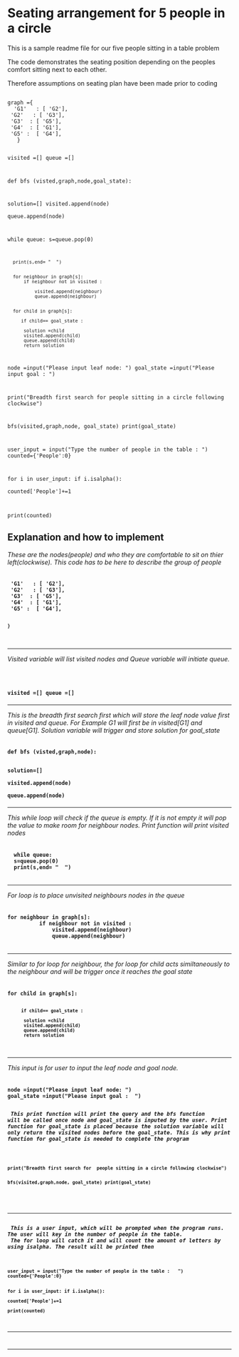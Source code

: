 <h1>Seating arrangement for 5 people in a circle </h1>

This is a sample readme file for our five people sitting in a table problem

The code demonstrates the seating position depending on the peoples comfort sitting next to each other.

Therefore assumptions on seating plan have been made prior to coding 


<code>
graph ={
  'G1'   : [ 'G2'],
 'G2'   : [ 'G3'],
 'G3'  : [ 'G5'],
 'G4'  : [ 'G1'],
 'G5' :  [ 'G4'],
   }





visited =[]
queue =[]

def bfs (visted,graph,node,goal_state):
  
 solution=[]
 visited.append(node)  
 queue.append(node)

 while queue:
      s=queue.pop(0)
      
      print(s,end= "  ")
      
      
      for neighbour in graph[s]:
          if neighbour not in visited :
        
              visited.append(neighbour)
              queue.append(neighbour)
          
          
      for child in graph[s]:  
       
         if child== goal_state :
         
          solution =child
          visited.append(child)
          queue.append(child)      
          return solution
         
         
node =input("Please input leaf node: ") 
goal_state =input("Please input goal :  ")  
            

print("Breadth first search for  people sitting in a circle following clockwise")

bfs(visited,graph,node, goal_state) 
print(goal_state)

user_input = input("Type the number of people in the table :   ")
counted={'People':0}

for i in user_input:
    if i.isalpha():                   
        counted['People']+=1
   

print(counted)
</code>


<h2>Explanation and how to implement</h2>
<em> These are the nodes(people) and who they are comfortable to sit on thier left(clockwise). This code has to be here to describe the group of people</em>
<h4><code>    
 'G1'   : [ 'G2'],
 'G2'   : [ 'G3'],
 'G3'  : [ 'G5'],
 'G4'  : [ 'G1'],
 'G5' :  [ 'G4'],


    }
 </code></h4>

<hr>

<em> Visited variable will list visited nodes and Queue variable will initiate queue. </em>
<h4><code>

visited =[]
queue =[]
</code> </h4>
<hr>

<em> This is the breadth first search first which will store the leaf node value first in visited and queue. For Example G1 will first be in visited[G1] and queue[G1]. Solution variable will trigger and store solution for goal_state  </em>  
<h4><code>
def bfs (visted,graph,node):
 
  solution=[]  
  visited.append(node)  
  queue.append(node)
    </code></h4>
<hr>    

<em> This while loop will check if the queue is empty. If it is not empty it will pop the value to make room for neighbour nodes. Print function will print visited nodes</em>
<h4><code>
  while queue:
  s=queue.pop(0)
  print(s,end= "  ")
    </code></h4>
<hr>

<em> For loop is to place unvisited neighbours nodes in the queue</em>

 <h4><code>
for neighbour in graph[s]:
          if neighbour not in visited :
              visited.append(neighbour)
              queue.append(neighbour)
     
 </code></h4>
 <hr>             
 
 <em> Similar to for loop for neighbour, the for loop for child acts similtaneously to the neighbour and will be trigger once it reaches the goal state</em>
 <h4><code>
for child in graph[s]:  
       
         if child== goal_state :
         
          solution =child
          visited.append(child)
          queue.append(child)      
          return solution
 </code></h4>
 <hr>
 <em> This input is for user to input the leaf node and goal node.</em>
<h4><code>
node =input("Please input leaf node: ") 
goal_state =input("Please input goal :  ")  


<em> This print function will print the query and the bfs function will be called once node and goal_state is inputed by the user. Print function for goal_state is placed because the solution variable will only return the visited nodes before the goal_state. This is why print function for goal_state is needed to complete the program</em>
    
<h4><code>   
print("Breadth first search for  people sitting in a circle following clockwise")

bfs(visited,graph,node, goal_state) 
print(goal_state)

  </code></h4>

<hr>
 <em>This is a user input, which will be prompted when the program runs. The user will key in the number of people in the table.
 The for loop will catch it and will count the amount of letters by using isalpha. The result will be printed then </em>


<h4><code>
user_input = input("Type the number of people in the table :   ")
counted={'People':0}

for i in user_input:
    if i.isalpha():                   
        counted['People']+=1    
    print(counted)
    </code></h4>
<hr>
<hr>

